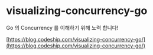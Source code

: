 # visualizing-concurrency-go
Go 의 Concurrency 를 이해하기 위해 노력 합니다!

[https://blog.codeship.com/visualizing-concurrency-go/](https://blog.codeship.com/visualizing-concurrency-go/)

